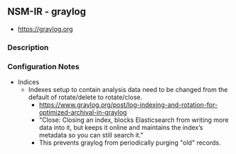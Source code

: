 ## NSM-IR - graylog
- https://graylog.org

### Description

### Configuration Notes
- Indices
	- Indexes setup to contain analysis data need to be changed from the default of rotate/delete to rotate/close.
		- https://www.graylog.org/post/log-indexing-and-rotation-for-optimized-archival-in-graylog
		- "Close: Closing an index, blocks Elasticsearch from writing more data into it, but keeps it online and maintains the index’s metadata so you can still search it."
		- This prevents graylog from periodically purging "old" records.
